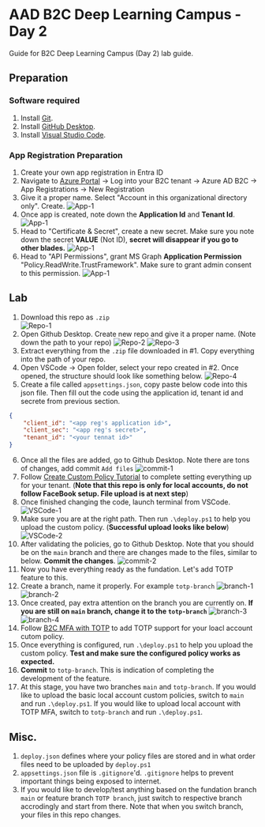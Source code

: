 # AAD B2C Deep Learning Campus - Day 2

Guide for B2C Deep Learning Campus (Day 2) lab guide.

## Preparation
### Software required
1. Install [Git](https://git-scm.com/downloads). 
2. Install [GitHub Desktop](https://desktop.github.com/).
3. Install [Visual Studio Code](https://code.visualstudio.com/Download).


### App Registration Preparation
1. Create your own app registration in Entra ID
2. Navigate to [Azure Portal](https://portal.azure.com) -> Log into your B2C tenant -> Azure AD B2C -> App Registrations -> New Registration
3. Give it a proper name. Select "Account in this organizational directory only". Create.
![App-1](media/App-1.png)
4. Once app is created, note down the **Application Id** and **Tenant Id**.
![App-1](media/App-2.png)
5. Head to "Certificate & Secret", create a new secret. Make sure you note down the secret **VALUE** (Not ID), **secret will disappear if you go to other blades.**
![App-1](media/App-3.png)
6. Head to "API Permissions", grant MS Graph **Application Permission** "Policy.ReadWrite.TrustFramework". Make sure to grant admin consent to this permission.
![App-1](media/App-4.png)

## Lab
1. Download this repo as `.zip`\
![Repo-1](media/Repo-1.png)
2. Open Github Desktop. Create new repo and give it a proper name. (Note down the path to your repo)
![Repo-2](media/Repo-2.png)
![Repo-3](media/Repo-3.png)
3. Extract everything from the `.zip` file downloaded in #1. Copy everything into the path of your repo.
4. Open VSCode -> Open folder, select your repo created in #2. Once opened, the structure should look like something below. 
![Repo-4](media/Repo-4.png)
5. Create a file called `appsettings.json`, copy paste below code into this json file. Then fill out the code using the application id, tenant id and secrete from previous section.
```json
{
    "client_id": "<app reg's application id>",
    "client_sec": "<app reg's secret>",
    "tenant_id": "<your tennat id>"
}
```
6. Once all the files are added, go to Github Desktop. Note there are tons of changes, add commit `Add files`
![commit-1](media/commit-1.png)
7. Follow [Create Custom Policy Tutorial](https://learn.microsoft.com/en-us/azure/active-directory-b2c/tutorial-create-user-flows?pivots=b2c-custom-policy) to complete setting everything up for your tenant. (**Note that this repo is only for local accounts, do not follow FaceBook setup. File upload is at next step**)
8. Once finished changing the code, launch terminal from VSCode.
![VSCode-1](media/VSCode-1.png)
9. Make sure you are at the right path. Then run `.\deploy.ps1` to help you upload the custom policy. (**Successful upload looks like below**)
![VSCode-2](media/VSCode-2.png)
10. After validating the policies, go to Github Desktop. Note that you should be on the `main` branch and there are changes made to the files, similar to below. **Commit the changes**.
![commit-2](media/commit-2.png)
11. Now you have everything ready as the fundation. Let's add TOTP feature to this.
12. Create a branch, name it properly. For example `totp-branch`
![branch-1](media/branch-1.png)
![branch-2](media/branch-2.png)
13. Once created, pay extra attention on the branch you are currently on. **If you are still on `main` branch, change it to the `totp-branch`**
![branch-3](media/branch-3.png)
![branch-4](media/branch-4.png)
14. Follow [B2C MFA with TOTP](https://github.com/azure-ad-b2c/samples/tree/master/policies/totp) to add TOTP support for your loacl account cutom policy.
15. Once everything is configured, run `.\deploy.ps1` to help you upload the custom policy. **Test and make sure the configured policy works as expected.**
16. **Commit** to `totp-branch`. This is indication of completing the development of the feature.
17. At this stage, you have two branches `main` and `totp-branch`. If you would like to upload the basic local account custom policies, switch to `main` and run `.\deploy.ps1`. If you would like to upload local account with TOTP MFA, switch to `totp-branch` and run `.\deploy.ps1`.

## Misc.
1. `deploy.json` defines where your policy files are stored and in what order files need to be uploaded by `deploy.ps1`
2. `appsettings.json` file is `.gitignore`'d. `.gitignore` helps to prevent important things being exposed to internet.
3. If you would like to develop/test anything based on the fundation branch `main` or feature branch `TOTP branch`, just switch to respective branch accrodingly and start from there. Note that when you switch branch, your files in this repo changes.
